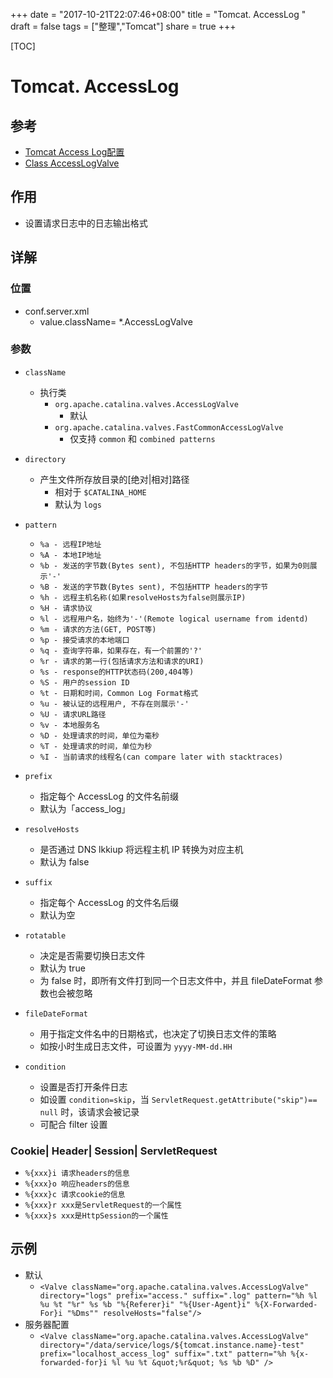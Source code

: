 +++
date = "2017-10-21T22:07:46+08:00"
title = "Tomcat. AccessLog "
draft = false
tags = ["整理","Tomcat"]
share = true
+++

[TOC]

# Tomcat. AccessLog

## 参考
- [Tomcat Access Log配置](http://xiaobaoqiu.github.io/blog/2014/12/30/tomcat-access-logpei-zhi/)
- [Class AccessLogValve](https://tomcat.apache.org/tomcat-7.0-doc/api/org/apache/catalina/valves/AccessLogValve.html)

## 作用
- 设置请求日志中的日志输出格式

## 详解
### 位置
- conf.server.xml
    - value.className= *.AccessLogValve

### 参数
- `className`
    - 执行类
        - `org.apache.catalina.valves.AccessLogValve`
            - 默认
        - `org.apache.catalina.valves.FastCommonAccessLogValve`
            - 仅支持 `common` 和 `combined patterns`           
- `directory`
    - 产生文件所存放目录的[绝对|相对]路径
        - 相对于 `$CATALINA_HOME`
        - 默认为 `logs`

- `pattern`
    - `%a - 远程IP地址`
    - `%A - 本地IP地址`
    - `%b - 发送的字节数(Bytes sent), 不包括HTTP headers的字节，如果为0则展示'-'`
    - `%B - 发送的字节数(Bytes sent), 不包括HTTP headers的字节`
    - `%h - 远程主机名称(如果resolveHosts为false则展示IP)`
    - `%H - 请求协议`
    - `%l - 远程用户名，始终为'-'(Remote logical username from identd)`
    - `%m - 请求的方法(GET, POST等)`
    - `%p - 接受请求的本地端口`
    - `%q - 查询字符串，如果存在，有一个前置的'?'`
    - `%r - 请求的第一行(包括请求方法和请求的URI)`
    - `%s - response的HTTP状态码(200,404等)`
    - `%S - 用户的session ID`
    - `%t - 日期和时间，Common Log Format格式`
    - `%u - 被认证的远程用户, 不存在则展示'-'`
    - `%U - 请求URL路径`
    - `%v - 本地服务名`
    - `%D - 处理请求的时间，单位为毫秒`
    - `%T - 处理请求的时间，单位为秒`
    - `%I - 当前请求的线程名(can compare later with stacktraces)`

- `prefix`
    - 指定每个 AccessLog 的文件名前缀
    - 默认为「access_log」

- `resolveHosts`
    - 是否通过 DNS lkkiup 将远程主机 IP 转换为对应主机
    - 默认为 false

- `suffix`
    - 指定每个 AccessLog 的文件名后缀
    - 默认为空

- `rotatable`
    - 决定是否需要切换日志文件
    - 默认为 true
    - 为 false 时，即所有文件打到同一个日志文件中，并且 fileDateFormat 参数也会被忽略

- `fileDateFormat`
    - 用于指定文件名中的日期格式，也决定了切换日志文件的策略
    - 如按小时生成日志文件，可设置为 `yyyy-MM-dd.HH`

- `condition`
    - 设置是否打开条件日志
    - 如设置 `condition=skip`，当 `ServletRequest.getAttribute("skip")== null` 时，该请求会被记录
    - 可配合 filter 设置

### Cookie| Header| Session| ServletRequest
- `%{xxx}i 请求headers的信息`
- `%{xxx}o 响应headers的信息`
- `%{xxx}c 请求cookie的信息`
- `%{xxx}r xxx是ServletRequest的一个属性`
- `%{xxx}s xxx是HttpSession的一个属性`


## 示例
- 默认
    - `<Valve className="org.apache.catalina.valves.AccessLogValve" directory="logs" prefix="access." suffix=".log" pattern="%h %l %u %t "%r" %s %b "%{Referer}i" "%{User-Agent}i" %{X-Forwarded-For}i "%Dms"" resolveHosts="false"/>`
- 服务器配置
    - `<Valve className="org.apache.catalina.valves.AccessLogValve" directory="/data/service/logs/${tomcat.instance.name}-test" prefix="localhost_access_log" suffix=".txt" pattern="%h %{x-forwarded-for}i %l %u %t &quot;%r&quot; %s %b %D" />`
